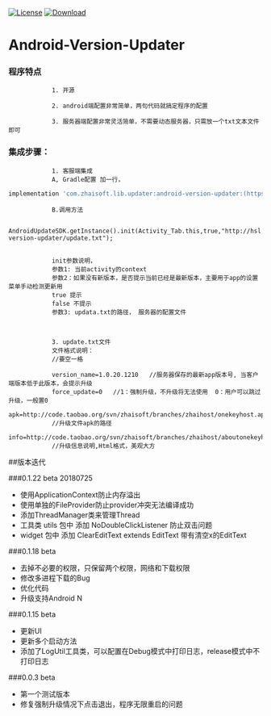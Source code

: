 [![License](https://img.shields.io/badge/license-Apache%202-green.svg)](https://www.apache.org/licenses/LICENSE-2.0)
[![Download](https://api.bintray.com/packages/zhai/maven/com.zhaisoft.lib.mvp/images/download.svg) ](https://bintray.com/zhai/maven/com.zhaisoft.lib.mvp/_latestVersion)



Android-Version-Updater 
=====





### 程序特点
                1. 开源
                
                2. android端配置非常简单，两句代码就搞定程序的配置
                
                3. 服务器端配置非常灵活简单，不需要动态服务器，只需放一个txt文本文件即可







### 集成步骤：
                1. 客服端集成
                A, Gradle配置 加一行，   


```groovy
implementation 'com.zhaisoft.lib.updater:android-version-updater:(https://bintray.com/zhai/maven/com.zhaisoft.lib.updater/_latestVersion)'
```


                B.调用方法

                AndroidUpdateSDK.getInstance().init(Activity_Tab.this,true,"http://hsl.yanzhen100.com/apk/android-version-updater/update.txt");


                init参数说明， 
                参数1: 当前activity的context 
                参数2：如果没有新版本，是否提示当前已经是最新版本，主要用于app的设置菜单手动检测更新用
                true 提示
                false 不提示
                参数3: updata.txt的路径， 服务器的配置文件
                
                
                 
                3. update.txt文件
                文件格式说明： 
                //要空一格

                version_name=1.0.20.1210   //服务器保存的最新app版本号, 当客户端版本低于此版本，会提示升级
                force_update=0   //1：强制升级，不升级将无法使用  0：用户可以跳过升级，一般置0
                apk=http://code.taobao.org/svn/zhaisoft/branches/zhaihost/onekeyhost.apk
                //升级文件apk的路径
                info=http://code.taobao.org/svn/zhaisoft/branches/zhaihost/aboutonekeyhost.html
                //升级信息说明,Html格式，美观大方


                
##版本迭代

###0.1.22 beta 20180725
* 使用ApplicationContext防止内存溢出
* 使用单独的FileProvider防止provider冲突无法编译成功
* 添加ThreadManager类来管理Thread
* 工具类 utils 包中 添加 NoDoubleClickListener 防止双击问题
* widget 包中 添加 ClearEditText  extends EditText 带有清空x的EditText


###0.1.18 beta
* 去掉不必要的权限，只保留两个权限，网络和下载权限
* 修改多进程下载的Bug
* 优化代码
* 升级支持Android N

###0.1.15 beta
* 更新UI
* 更新多个启动方法
* 添加了LogUtil工具类，可以配置在Debug模式中打印日志，release模式中不打印日志

###0.0.3 beta
* 第一个测试版本
* 修复强制升级情况下点击退出，程序无限重启的问题





 
